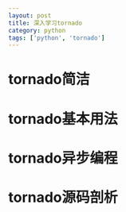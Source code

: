 ```yaml
---
layout: post
title: 深入学习tornado
category: python
tags: ['python', 'tornado']
---
```


# tornado简洁

# tornado基本用法

# tornado异步编程

# tornado源码剖析
